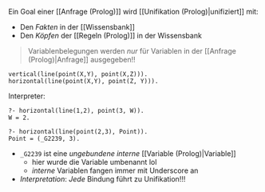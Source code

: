 Ein Goal einer [[Anfrage (Prolog)]] wird [[Unifikation (Prolog)|unifiziert]] mit:
- Den _Fakten_ in der [[Wissensbank]]
- Den _Köpfen_ der [[Regeln (Prolog)]] in der Wissensbank

> Variablenbelegungen werden _nur_ für Variablen in der [[Anfrage (Prolog)|Anfrage]] ausgegeben!!

```
vertical(line(point(X,Y), point(X,Z))).
horizontal(line(point(X,Y), point(Z, Y))).
```

Interpreter:
```
?- horizontal(line(1,2), point(3, W)).
W = 2.

?- horizontal(line(point(2,3), Point)).
Point = (_G2239, 3).
```
- `_G2239` ist eine _ungebundene interne_ [[Variable (Prolog)|Variable]]
	- hier wurde die Variable umbenannt lol
	- _interne_ Variablen fangen immer mit Underscore an
- _Interpretation_: _Jede_ Bindung führt zu Unifikation!!!